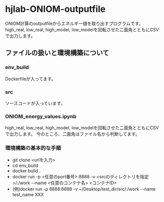 # hjlab-ONIOM-outputfile

ONIOM計算のoutputfileからエネルギー値を取り出すプログラムです。
high_real, low_real, high_model, low_modelを回転させた二面角とともにCSVで出力します。

## ファイルの扱いと環境構築について

### env_build
Dockerfileが入ってます。

### src
ソースコードが入っています。
### ONIOM_energy_values.ipynb
high_real, low_real, high_model, low_modelを回転させた二面角とともにCSVで出力します。
今のところ、二面角はファイル名から判断してます。

### 環境構築の基本的な手順
- git clone <urlを入力>
- cd env_build
- docker build .
- docker run -p <任意のport番号>:8888 -v <srcのディレクトリを指定>/:/work --name <任意のコンテナ名> <コンテナID>
- (例)docker run -p 8888:8888 -v ~/Desktop/test_dir/src/:/work --name test_name XXX
